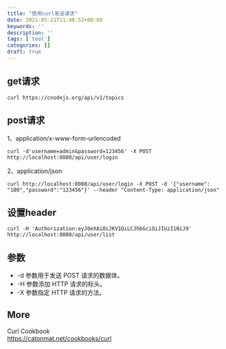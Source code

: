 ```yaml
---
title: "使用curl发送请求"
date: 2021-05-21T11:48:53+08:00
keywords: ''
description: ''
tags: ['tool']
categories: []
draft: true
---
```



## get请求

```
curl https://cnodejs.org/api/v1/topics
```

## post请求

1、application/x-www-form-urlencoded

```
curl -d'username=admin&password=123456' -X POST http://localhost:8080/api/user/login
```

2、application/json

```
curl http://localhost:8080/api/user/login -X POST -d '{"username": "100","password":"123456"}' --header "Content-Type: application/json"
```

## 设置header

```
curl -H 'Authorization:eyJ0eXAiOiJKV1QiLCJhbGciOiJIUzI1NiJ9' http://localhost:8080/api/user/list
```

## 参数

- -d 参数用于发送 POST 请求的数据体。
- -H 参数添加 HTTP 请求的标头。
- -X 参数指定 HTTP 请求的方法。



## More 

Curl Cookbook  
https://catonmat.net/cookbooks/curl  


